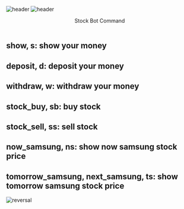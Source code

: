 ![header](https://capsule-render.vercel.app/api?text=Stock%20Bot!&fontColor=d6ace6&type=waving)
![header](https://capsule-render.vercel.app/api?text=[WARNING]%20Just%20For%20Fun.)
<center>Stock Bot Command</center>
<br>
<h2>show, s: show your money</h2>
<h2>deposit, d: deposit your money</h2>
<h2>withdraw, w: withdraw your money</h2>
<h2>stock_buy, sb: buy stock</h2>
<h2>stock_sell, ss: sell stock</h2>
<h2>now_samsung, ns: show now samsung stock price</h2>
<h2>tomorrow_samsung, next_samsung, ts: show tomorrow samsung stock price</h2>


![reversal](https://capsule-render.vercel.app/api?text=Now,%20Have%20Fun%20With%20Bot!&fontSize=70&fontColor=d6ace6&type=slice&reversal=true&color=gradient)
